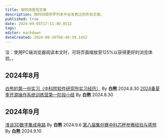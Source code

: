 ```yaml
---
title: 按时间查找文章
description: 按时间顺序罗列本平台发表过的所有文章。
published: true
date: 2024-09-05T17:11:40.051Z
tags: 
editor: markdown
dateCreated: 2024-08-30T06:40:39.145Z
---
```


注：使用PC端浏览器阅读本文时，可将页面缩放至125%以获得更好的浏览体验。、
## 2024年8月
[白熊的第一份实习（中科院软件研究所实习经历）](/IceBear_003/白熊的第一份实习（中科院软件研究所实习经历）) By **白熊** 2024.8.30
[2024春夏季开源操作系统训练营第一阶段小结](/IceBear_003/2024春夏季开源操作系统训练营第一阶段小结) By **白熊** 2024.8.30
## 2024年9月
[浅谈3D数字集成电路](/IceBear_003/浅谈3D数字集成电路) By **白熊** 2024.9.6
[第八届集创赛中科芯杯参赛经验与感想](/IceBear_003/第八届集创赛中科芯杯参赛经验与感想) By **白熊** 2024.9.10